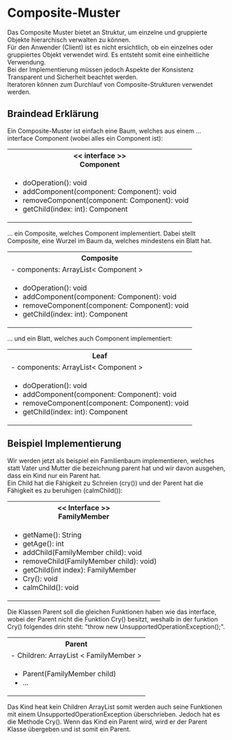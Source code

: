 <h1>Composite-Muster</h1>
Das Composite Muster bietet an Struktur, um einzelne und gruppierte Objekte hierarchisch verwalten zu können. 
<br> Für den Anwender (Client) ist es nicht ersichtlich, ob ein einzelnes oder gruppiertes Objekt verwendet wird. Es entsteht somit eine einheitliche Verwendung.<br>
Bei der Implementierung müssen jedoch Aspekte der Konsistenz Transparent und Sicherheit beachtet werden. <br>
Iteratoren können zum Durchlauf von Composite-Strukturen verwendet werden.

<h2>Braindead Erklärung</h2>
Ein Composite-Muster ist einfach eine Baum, welches aus einem ... interface Component (wobei alles ein Component ist):
<table>
    <th><< interface >><br>Component</th>
    <tr>
        <td>
            <ul>
                <li>doOperation(): void</li>
                <li>addComponent(component: Component): void</li>
                <li>removeComponent(component: Component): void</li>
                <li>getChild(index: int): Component</li>
            </ul>
        </td>
    </tr>
</table>
... ein Composite, welches Component implementiert. Dabei stellt Composite, eine Wurzel im Baum da, welches mindestens ein Blatt hat.
<table>
    <th>Composite</th>
    <tr>
        <td>
            - components: ArrayList< Component > 
        </td>
    </tr>
    <tr>
        <td>
            <ul>
                <li>doOperation(): void</li>
                <li>addComponent(component: Component): void</li>
                <li>removeComponent(component: Component): void</li>
                <li>getChild(index: int): Component</li>
            </ul>
        </td>
    </tr>
</table>
... und ein Blatt, welches auch Component implementiert:
<table>
    <th>Leaf</th>
    <tr>
        <td>
            - components: ArrayList< Component > 
        </td>
    </tr>
    <tr>
        <td>
            <ul>
                <li>doOperation(): void</li>
                <li>addComponent(component: Component): void</li>
                <li>removeComponent(component: Component): void</li>
                <li>getChild(index: int): Component</li>
            </ul>
        </td>
    </tr>
</table>

<h2>Beispiel Implementierung</h2>
Wir werden jetzt als beispiel ein Familienbaum implementieren, welches statt 
Vater und Mutter die bezeichnung parent hat und wir davon ausgehen, dass ein Kind nur 
ein Parent hat. <br>
Ein Child hat die Fähigkeit zu Schreien (cry()) und der Parent hat die Fähigkeit 
es zu beruhigen (calmChild()):
<table>
    <th><< Interface >><br>FamilyMember</th>
    <tr>
        <td>
            <ul>
                <li>getName(): String</li>
                <li>getAge(): int</li> 
                <li>addChild(FamilyMember child): void</li>
                <li>removeChild(FamilyMember child): void)</li>
                <li>getChild(int index): FamilyMember</li> 
                <li>Cry(): void</li>
                <li>calmChild(): void</li>
            </ul>
        </td>
    </tr>
</table>
Die Klassen Parent soll die gleichen Funktionen haben wie das interface, wobei der Parent nicht 
die Funktion Cry() besitzt, weshalb in der funktion Cry() folgendes drin steht: 
"throw new UnsupportedOperationException();".
<table>
    <th>Parent</th>
    <tr>
        <td>
            - Children: ArrayList < FamilyMember >
        </td>
    </tr>
    <tr>
        <td>
            <ul>
                <li>Parent(FamilyMember child)</li>
                <li>...</li>
            </ul>
        </td>
    </tr>
</table>
Das Kind heat kein Children ArrayList somit werden auch seine Funktionen mit einem 
UnsupportedOperationException überschrieben. Jedoch hat es die Methode Cry().
Wenn das Kind ein Parent wird, wird er der Parent Klasse übergeben und ist somit ein Parent.



